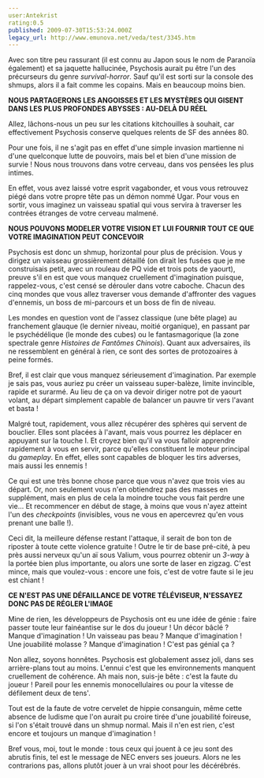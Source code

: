 ```yaml
---
user:Antekrist
rating:0.5
published: 2009-07-30T15:53:24.000Z
legacy_url: http://www.emunova.net/veda/test/3345.htm
---
```

Avec son titre peu rassurant (il est connu au Japon sous le nom de Paranoïa également) et sa jaquette hallucinée, Psychosis aurait pu être l'un des précurseurs du genre _survival-horror_. Sauf qu'il est sorti sur la console des shmups, alors il a fait comme les copains. Mais en beaucoup moins bien.  

  

**NOUS PARTAGERONS LES ANGOISSES ET LES MYSTÈRES QUI GISENT DANS LES PLUS PROFONDES ABYSSES : AU-DELÀ DU RÉEL**  

Allez, lâchons-nous un peu sur les citations kitchouilles à souhait, car effectivement Psychosis conserve quelques relents de SF des années 80\.  

Pour une fois, il ne s'agit pas en effet d'une simple invasion martienne ni d'une quelconque lutte de pouvoirs, mais bel et bien d'une mission de survie ! Nous nous trouvons dans votre cerveau, dans vos pensées les plus intimes.  

En effet, vous avez laissé votre esprit vagabonder, et vous vous retrouvez piégé dans votre propre tête pas un démon nommé Ugar. Pour vous en sortir, vous imaginez un vaisseau spatial qui vous servira à traverser les contrées étranges de votre cerveau malmené.  

  

**NOUS POUVONS MODELER VOTRE VISION ET LUI FOURNIR TOUT CE QUE VOTRE IMAGINATION PEUT CONCEVOIR**  

Psychosis est donc un shmup, horizontal pour plus de précision. Vous y dirigez un vaisseau grossièrement détaillé (on dirait les fusées que je me construisais petit, avec un rouleau de PQ vide et trois pots de yaourt), preuve s'il en est que vous manquez cruellement d'imagination puisque, rappelez-vous, c'est censé se dérouler dans votre caboche. Chacun des cinq mondes que vous allez traverser vous demande d'affronter des vagues d'ennemis, un boss de mi-parcours et un boss de fin de niveau.  

Les mondes en question vont de l'assez classique (une bête plage) au franchement glauque (le dernier niveau, moitié organique), en passant par le psychédélique (le monde des cubes) ou le fantasmagorique (la zone spectrale genre _Histoires de Fantômes Chinois_). Quant aux adversaires, ils ne ressemblent en général à rien, ce sont des sortes de protozoaires à peine formés.  

Bref, il est clair que vous manquez sérieusement d'imagination. Par exemple je sais pas, vous auriez pu créer un vaisseau super-balèze, limite invincible, rapide et surarmé. Au lieu de ça on va devoir diriger notre pot de yaourt volant, au départ simplement capable de balancer un pauvre tir vers l'avant et basta !  

Malgré tout, rapidement, vous allez récupérer des sphères qui servent de bouclier. Elles sont placées à l'avant, mais vous pourrez les déplacer en appuyant sur la touche I. Et croyez bien qu'il va vous falloir apprendre rapidement à vous en servir, parce qu'elles constituent le moteur principal du _gameplay_. En effet, elles sont capables de bloquer les tirs adverses, mais aussi les ennemis !  

Ce qui est une très bonne chose parce que vous n'avez que trois vies au départ. Or, non seulement vous n'en obtiendrez pas des masses en supplément, mais en plus de cela la moindre touche vous fait perdre une vie... Et recommencer en début de stage, à moins que vous n'ayez atteint l'un des _checkpoints_ (invisibles, vous ne vous en apercevrez qu'en vous prenant une balle !).  

Ceci dit, la meilleure défense restant l'attaque, il serait de bon ton de riposter à toute cette violence gratuite ! Outre le tir de base pré-cité, à peu près aussi nerveux qu'un aï sous Valium, vous pourrez obtenir un _3-way_ à la portée bien plus importante, ou alors une sorte de laser en zigzag. C'est mince, mais que voulez-vous : encore une fois, c'est de votre faute si le jeu est chiant !  

  

**CE N'EST PAS UNE DÉFAILLANCE DE VOTRE TÉLÉVISEUR, N'ESSAYEZ DONC PAS DE RÉGLER L'IMAGE**  

Mine de rien, les développeurs de Psychosis ont eu une idée de génie : faire passer toute leur fainéantise sur le dos du joueur ! Un décor bâclé ? Manque d'imagination ! Un vaisseau pas beau ? Manque d'imagination ! Une jouabilité molasse ? Manque d'imagination ! C'est pas génial ça ?  

Non allez, soyons honnêtes. Psychosis est globalement assez joli, dans ses arrière-plans tout au moins. L'ennui c'est que les environnements manquent cruellement de cohérence. Ah mais non, suis-je bête : c'est la faute du joueur ! Pareil pour les ennemis monocellulaires ou pour la vitesse de défilement deux de tens'.  

Tout est de la faute de votre cervelet de hippie consanguin, même cette absence de ludisme que l'on aurait pu croire tirée d'une jouabilité foireuse, si l'on s'était trouvé dans un shmup normal. Mais il n'en est rien, c'est encore et toujours un manque d'imagination !  

Bref vous, moi, tout le monde : tous ceux qui jouent à ce jeu sont des abrutis finis, tel est le message de NEC envers ses joueurs. Alors ne les contrarions pas, allons plutôt jouer à un vrai shoot pour les décérébrés.